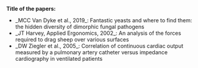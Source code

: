 **Title of the papers:**
<ul>
  <li> _MCC Van Dyke et al., 2019_: Fantastic yeasts and where to find them: the hidden diversity of dimorphic fungal pathogens</li>
  <li> _JT Harvey, Applied Ergonomics, 2002_: An analysis of the forces required to drag sheep over various surfaces</li>
  <li> _DW Ziegler et al., 2005_: Correlation of continuous cardiac output measured by a pulmonary artery catheter versus impedance cardiography in ventilated patients</li>
</ul>
